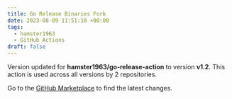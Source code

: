 ```yaml
---
title: Go Release Binaries Fork
date: 2023-08-09 11:51:18 +00:00
tags:
  - hamster1963
  - GitHub Actions
draft: false
---
```



Version updated for **hamster1963/go-release-action** to version **v1.2**.
This action is used across all versions by 2 repositories.

Go to the [GitHub Marketplace](https://github.com/marketplace/actions/go-release-binaries-fork) to find the latest changes.
